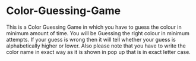 # Color-Guessing-Game

This is a Color Guessing Game in which you have to guess the colour in minimum amount of time. You will be Guessing the right colour in minimum attempts. If your guess is wrong then it will tell whether your guess is alphabetically higher or lower. Also please note that you have to write the color name in exact way as it is shown in pop up that is in exact letter case.

